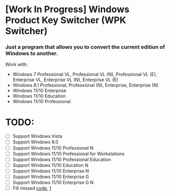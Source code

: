 # [Work In Progress] Windows Product Key Switcher (WPK Switcher)

### Just a program that allows you to convert the current edition of Windows to another.

Work with:
- Windows 7 Professional VL, Professional VL (N), Professional VL (E), Enterprise VL, Enterprise VL (N), Enterprise VL (E)
- Windows 8.1 Professional, Professional (N), Enterprise, Enterprise (N)
- Windows 11/10 Enterprise
- Windows 11/10 Education
- Windows 11/10 Professional


# TODO:
- [ ] Support Windows Vista
- [ ] Support Windows 8.0
- [ ] Support Windows 11/10 Professional N
- [ ] Support Windows 11/10 Professional for Workstations
- [ ] Support Windows 11/10 Professional Education
- [ ] Support Windows 11/10 Education N
- [ ] Support Windows 11/10 Enterprise N
- [ ] Support Windows 11/10 Enterprise G
- [ ] Support Windows 11/10 Enterprise G N
- [ ] Fill missed [code](https://github.com/Snaky1a/Windows-Product-Key-Switcher/blob/main/Windows%20Product%20Key%20Switcher/Windows%20Product%20Key%20Switcher.cpp#L113), [1](https://github.com/Snaky1a/Windows-Product-Key-Switcher/blob/main/Windows%20Product%20Key%20Switcher/Windows%20Product%20Key%20Switcher.cpp#L113)
